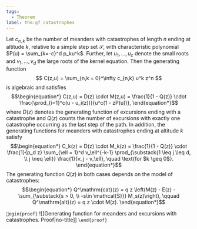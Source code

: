 ```yaml
---
tags:
  - Theorem
label: thm:gf_catastrophes
---
```

Let $c_{n,k}$ be the number of meanders with catastrophes of length $n$ ending at altitude $k$, relative to a simple step set $\mathcal{S}$, with characteristic polynomial $P(u) = \sum_{k=-c}^d p_ku^k$.
Further, let $u_1,\dots,u_c$ denote the small roots and $v_1,\dots,v_d$ the large roots of the kernel equation.
Then the generating function 
$$
C(z,u) = \sum_{n,k = 0}^\infty c_{n,k} u^k z^n
$$ 
is algebraic and satisfies 
$$\begin{equation*}
C(z,u) = D(z) \cdot M(z,u) = \frac{1}{1 - Q(z)} \cdot \frac{\prod_{i=1}^c(u - u_i(z))}{u^c(1 - zP(u))},
\end{equation*}$$
where $D(z)$ denotes the generating function of excursions ending with a catastrophe and $Q(z)$ counts the number of excursions with exactly one catastrophe occurring as the last step of the path.
In addition, the generating functions for meanders with catastrophes ending at altitude $k$ satisfy
$$\begin{equation*}
C_k(z) = D(z) \cdot M_k(z) = \frac{1}{1 - Q(z)} \cdot \frac{1}{p_d z} \sum_{\ell = 1}^d v_\ell^{-k-1} \prod_{\substack{1 \leq j \leq d, \\ j \neq \ell}} \frac{1}{v_j - v_\ell}, \quad \text{for $k \geq 0$}.
\end{equation*}$$
The generating function $Q(z)$ in both cases depends on the model of catastrophes:
$$\begin{equation*}
Q^\mathrm{cat}(z) = q z \left(M(z) - E(z) - \sum_{\substack{s > 0, \\ -s\in \mathcal{S}}} M_s(z)\right), \qquad
Q^\mathrm{alt}(z) = q z \cdot M(z). 
\end{equation*}$$

`egin{proof}`
![[Generating function for meanders and excursions with catastrophes. Proof|no-title]]
`\end{proof}`
